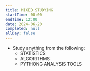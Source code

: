 ```yaml
---
title: MIXED STUDYING
startTime: 08:00
endTime: 12:00
date: 2024-06-20
completed: null
allDay: false
---
```



* Study anything from the following: 
	* STATISTICS
	* ALGORITHMS 
	* PYTHONG ANALYSIS TOOLS 